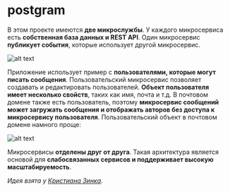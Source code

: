 # postgram

В этом проекте имеются **две микрослужбы**. У каждого микросервиса есть **собственная база данных и REST API**. Один микросервис **публикует события**, которые использует другой микросервис.

![alt text](https://miro.medium.com/max/1040/1*KjRCx2BzuGXCPQy-xIoC_Q.png)

Приложение использует пример с **пользователями, которые могут писать сообщения**. Пользовательский микросервис позволяет создавать и редактировать пользователей. **Объект пользователя имеет несколько свойств**, таких как имя, почта и т.д. В почтовом домене также есть пользователь, поэтому **микросервис сообщений может загружать сообщения и отображать авторов без доступа к микросервису пользователя**. Пользовательский объект в почтовом домене намного проще:

![alt text](https://miro.medium.com/max/1400/1*CgPKfmHdDLfSbosnCcR33g.png)

Микросервисы **отделены друг от друга**. Такая архитектура является основой для **слабосвязанных сервисов и поддерживает высокую масштабируемость**.

*Идея взята у [Кристиана Зинка](https://itnext.io/how-to-build-an-event-driven-asp-net-core-microservice-architecture-e0ef2976f33f)*.